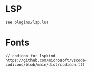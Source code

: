 # LSP

```
see plugins/lsp.lua
```

# Fonts

```
// codicon for lspkind
https://github.com/microsoft/vscode-codicons/blob/main/dist/codicon.ttf

```
